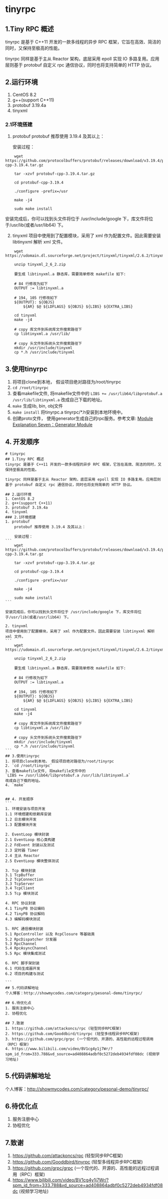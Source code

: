 # tinyrpc

## 1.Tiny RPC 概述

tinyrpc 是基于 C++11 开发的一款多线程的异步 RPC 框架，它旨在高效、简洁的同时，又保持至极高的性能。

tinyrpc 同样是基于主从 Reactor 架构，底层采用 epoll 实现 IO 多路复用。应用层则基于 protobuf 自定义 rpc 通信协议，同时也将支持简单的 HTTP 协议。

## 2.运行环境

1. CentOS 8.2
2. g++(support C++11)
3. protobuf 3.19.4a
4. tinyxml

### 2.1环境搭建

1. protobuf
   protobuf 推荐使用 3.19.4 及其以上：

   安装过程：

```
    wget  https://github.com/protocolbuffers/protobuf/releases/download/v3.19.4/protobuf-cpp-3.19.4.tar.gz

    tar -xzvf protobuf-cpp-3.19.4.tar.gz

    cd protobuf-cpp-3.19.4

    ./configure -prefix=/usr

    make -j4 

    sudo make install
```

安装完成后，你可以找到头文件将位于 /usr/include/google 下，库文件将位于/usr/lib(或者/usr/lib64) 下。   

2. tinyxml
   项目中使用到了配置模块，采用了 xml 作为配置文件。因此需要安装 libtinyxml 解析 xml 文件。

```
    wget https://udomain.dl.sourceforge.net/project/tinyxml/tinyxml/2.6.2/tinyxml_2_6_2.zip

    unzip tinyxml_2_6_2.zip

    要生成 libtinyxml.a 静态库，需要简单修改 makefile 如下:

    # 84 行修改为如下
    OUTPUT := libtinyxml.a 

    # 194, 105 行修改如下
    ${OUTPUT}: ${OBJS}
        ${AR} $@ ${LDFLAGS} ${OBJS} ${LIBS} ${EXTRA_LIBS}
    
    cd tinyxml
    make -j4

    # copy 库文件到系统库文件搜索路径下
    cp libtinyxml.a /usr/lib/

    # copy 头文件到系统头文件搜索路径下 
    mkdir /usr/include/tinyxml
    cp *.h /usr/include/tinyxml
```

## 3.使用tinyrpc

1. 将项目clone到本地， 假设项目绝对路径为/root/tinyrpc
2. `cd /root/tinyrpc`
3. 查看makefile文件, 将makefile文件中的 `LIBS += /usr/lib64/libprotobuf.a  /usr/lib/libtinyxml.a`
   改成自己下载的地址。
5. `make` 生成lib, bin, obj文件
6. `make install` 将tinyrpc.a tinyrpc/*.h安装到本地环境中。
7. 创建proto文件， 使用generator生成自己的rpc服务。参考文章: [Module Explanation Seven：Generator Module](http://showmycodes.com/2023/11/13/模块讲解七：generator脚手架模块/)


## 4. 开发顺序

````
# tinyrpc
## 1.Tiny RPC 概述
tinyrpc 是基于 C++11 开发的一款多线程的异步 RPC 框架，它旨在高效、简洁的同时，又保持至极高的性能。

tinyrpc 同样是基于主从 Reactor 架构，底层采用 epoll 实现 IO 多路复用。应用层则基于 protobuf 自定义 rpc 通信协议，同时也将支持简单的 HTTP 协议。

## 2.运行环境
1. CentOS 8.2
2. g++(support C++11)
3. protobuf 3.19.4a
4. tinyxml
### 2.1环境搭建
1. protobuf
    protobuf 推荐使用 3.19.4 及其以上：

    安装过程：
```
    wget  https://github.com/protocolbuffers/protobuf/releases/download/v3.19.4/protobuf-cpp-3.19.4.tar.gz

    tar -xzvf protobuf-cpp-3.19.4.tar.gz

    cd protobuf-cpp-3.19.4

    ./configure -prefix=/usr

    make -j4 

    sudo make install
```

安装完成后，你可以找到头文件将位于 /usr/include/google 下，库文件将位于/usr/lib(或者/usr/lib64) 下。   

2. tinyxml
项目中使用到了配置模块，采用了 xml 作为配置文件。因此需要安装 libtinyxml 解析 xml 文件。
```
    wget https://udomain.dl.sourceforge.net/project/tinyxml/tinyxml/2.6.2/tinyxml_2_6_2.zip

    unzip tinyxml_2_6_2.zip

    要生成 libtinyxml.a 静态库，需要简单修改 makefile 如下:

    # 84 行修改为如下
    OUTPUT := libtinyxml.a 

    # 194, 105 行修改如下
    ${OUTPUT}: ${OBJS}
        ${AR} $@ ${LDFLAGS} ${OBJS} ${LIBS} ${EXTRA_LIBS}
    
    cd tinyxml
    make -j4

    # copy 库文件到系统库文件搜索路径下
    cp libtinyxml.a /usr/lib/

    # copy 头文件到系统头文件搜索路径下 
    mkdir /usr/include/tinyxml
    cp *.h /usr/include/tinyxml
```
## 3.使用tinyrpc
1. 将项目clone到本地， 假设项目绝对路径为/root/tinyrpc
2. `cd /root/tinyrpc`
3. 查看makefile文件, 将makefile文件中的
`LIBS += /usr/lib64/libprotobuf.a /usr/lib/libtinyxml.a`
改成自己下载的地址。
4. `make`


## 4. 开发顺序
```
1. 环境安装与项目开发
1.1 环境搭建和依赖库安装
1.2 日志模块开发
1.3 配置模块开发

2. EventLoop 模块封装
2.1 EventLoop 核心类构建
2.2 FdEvent 封装以及测试
2.3 定时器 Timer
2.4 主从 Reactor 
2.5 EventLoop 模块整体测试

3. Tcp 模块封装
3.1 TcpBuffer
3.2 TcpConnection 
3.3 TcpServer 
3.4 TcpClient
3.5 Tcp 模块测试

4. RPC 协议封装
4.1 TinyPB 协议编码
4.2 TinyPB 协议解码
4.3 编解码模块测试

5. RPC 通信模块封装
5.1 RpcController 以及 RcpClosure 等基础类
5.2 RpcDispatcher 分发器
5.3 RpcChannel
5.4 RpcAsyncChannel
5.5 Rpc 模块集成测试

6. RPC 脚手架封装
6.1 代码生成器开发
6.2 项目的构建与测试

```
## 5.代码讲解地址
个人博客：http://showmycodes.com/category/pesonal-demo/tinyrpc/

## 6.待优化点
1. 服务注册中心
2. 协程优化

## 7.致谢
1. https://github.com/attackoncs/rpc (轻型同步RPC框架)
2. https://github.com/Gooddbird/tinyrpc (轻型多线程异步RPC框架)
3. https://github.com/grpc/grpc (一个现代的、开源的、高性能的远程过程调用（RPC）框架)
4. https://www.bilibili.com/video/BV1cg4y1j7Wr/?spm_id_from=333.788&vd_source=ad408864adbf0c5272deb4934fdf08dc (视频学习地址)
````

## 5.代码讲解地址

个人博客：http://showmycodes.com/category/pesonal-demo/tinyrpc/

## 6.待优化点

1. 服务注册中心
2. 协程优化

## 7.致谢

1. https://github.com/attackoncs/rpc (轻型同步RPC框架)
2. https://github.com/Gooddbird/tinyrpc (轻型多线程异步RPC框架)
3. https://github.com/grpc/grpc (一个现代的、开源的、高性能的远程过程调用（RPC）框架)
4. https://www.bilibili.com/video/BV1cg4y1j7Wr/?spm_id_from=333.788&vd_source=ad408864adbf0c5272deb4934fdf08dc (视频学习地址)